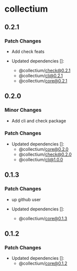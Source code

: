 # collectium

## 0.2.1

### Patch Changes

- Add check feats

- Updated dependencies []:
  - @collectium/check@0.2.1
  - @collectium/cli@0.2.1
  - @collectium/core@0.2.1

## 0.2.0

### Minor Changes

- Add cli and check package

### Patch Changes

- Updated dependencies []:
  - @collectium/core@0.2.0
  - @collectium/check@0.2.0
  - @collectium/cli@1.0.0

## 0.1.3

### Patch Changes

- up github user

- Updated dependencies []:
  - @collectium/core@0.1.3

## 0.1.2

### Patch Changes

- Updated dependencies []:
  - @collectium/core@0.1.2
